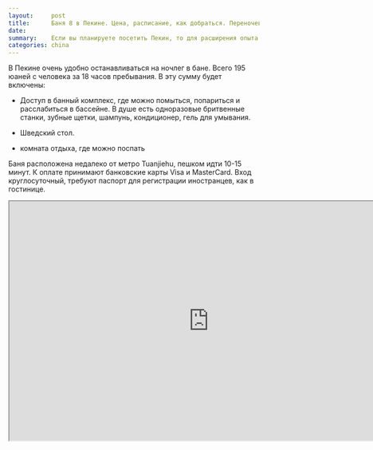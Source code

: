 ```yaml
---
layout:     post
title:      Баня 8 в Пекине. Цена, расписание, как добраться. Переночевать в сауне в Китае - это интересно.
date:       
summary:    Если вы планируете посетить Пекин, то для расширения опыта можно посетить сауну номер 8.
categories: china
---
```


В Пекине очень удобно останавливаться на ночлег в бане. Всего 195 юаней с человека за 18 часов пребывания. В эту сумму будет включены: 

* Доступ в банный комплекс, где можно помыться, попариться и расслабиться в бассейне. В душе есть одноразовые бритвенные станки, зубные щетки, шампунь, кондиционер, гель для умывания. 
* Шведский стол.

* комната отдыха, где можно поспать


Баня расположена недалеко от метро Tuanjiehu, пешком идти 10-15 минут. К оплате принимают банковские карты Visa и MasterCard. Вход круглосуточный, требуют паспорт для регистрации иностранцев, как в гостинице. 

<iframe src="https://www.google.com/maps/d/embed?mid=zJv_gutsJCmU.kJ5YH1jwJrfk" width="800" height="480"></iframe>

